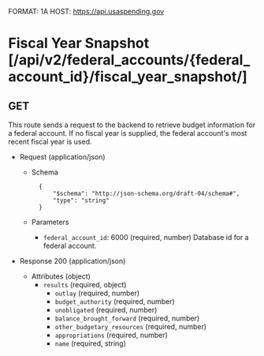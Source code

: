 FORMAT: 1A
HOST: https://api.usaspending.gov

# Fiscal Year Snapshot [/api/v2/federal_accounts/{federal_account_id}/fiscal_year_snapshot/]

## GET

This route sends a request to the backend to retrieve budget information for a federal account.  If no fiscal year is supplied, the federal account's most recent fiscal year is used.

+ Request (application/json)
    + Schema

            {
                "$schema": "http://json-schema.org/draft-04/schema#",
                "type": "string"
            }

    + Parameters
        + `federal_account_id`:  6000 (required, number)
            Database id for a federal account.

+ Response 200 (application/json)
    + Attributes (object)
        + `results` (required, object)
            + `outlay` (required, number)
            + `budget_authority` (required, number)
            + `unobligated` (required, number)
            + `balance_brought_forward` (required, number)
            + `other_budgetary_resources` (required, number)
            + `appropriations` (required, number)
            + `name` (required, string)